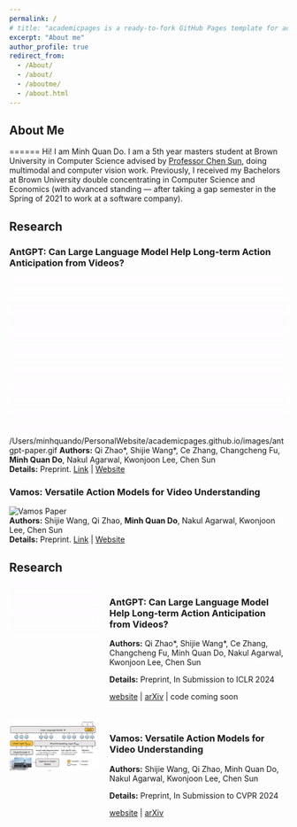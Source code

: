 ```yaml
---
permalink: /
# title: "academicpages is a ready-to-fork GitHub Pages template for academic personal websites"
excerpt: "About me"
author_profile: true
redirect_from: 
  - /About/
  - /about/
  - /aboutme/
  - /about.html
---
```


<!-- About Me -->
## About Me
======
Hi! I am Minh Quan Do.
I am a 5th year masters student at Brown University in Computer Science advised by [Professor Chen Sun](https://chensun.me/index.html), doing multimodal and computer vision work. Previously, I received my Bachelors at Brown University double concentrating in Computer Science and Economics (with advanced standing — after taking a gap semester in the Spring of 2021 to work at a software company).

<!-- Research Papers Section -->
## Research

### AntGPT: Can Large Language Model Help Long-term Action Anticipation from Videos?
![AntGPT Paper](/images/antgpt-paper.gif)  /Users/minhquando/PersonalWebsite/academicpages.github.io/images/antgpt-paper.gif
**Authors:** Qi Zhao*, Shijie Wang*, Ce Zhang, Changcheng Fu, **Minh Quan Do**, Nakul Agarwal, Kwonjoon Lee, Chen Sun  
**Details:** Preprint. 
[Link](https://arxiv.org/abs/2311.13627) | [Website](https://brown-palm.github.io/Vamos/)

### Vamos: Versatile Action Models for Video Understanding
![Vamos Paper](vamos-paper.png)  
**Authors:** Shijie Wang, Qi Zhao, **Minh Quan Do**, Nakul Agarwal, Kwonjoon Lee, Chen Sun  
**Details:** Preprint. 
[Link](https://arxiv.org/abs/2311.13627) | [Website](https://brown-palm.github.io/Vamos/)

## Research

<div style="display: flex; flex-wrap: wrap; align-items: flex-start; gap: 20px;">
  <div style="flex: 1;">
    <img src="/images/antgpt-paper.gif" alt="AntGPT Paper" style="max-width: 100%;">
  </div>
  <div style="flex: 2;">
    <h3>AntGPT: Can Large Language Model Help Long-term Action Anticipation from Videos?</h3>
    <p><strong>Authors:</strong> Qi Zhao*, Shijie Wang*, Ce Zhang, Changcheng Fu, Minh Quan Do, Nakul Agarwal, Kwonjoon Lee, Chen Sun</p>
    <p><strong>Details:</strong> Preprint, In Submission to ICLR 2024</p>
    <p><a href="LINK-TO-WEBSITE">website</a> | <a href="LINK-TO-ARXIV">arXiv</a> | <span>code coming soon</span></p>
  </div>
</div>

<div style="display: flex; flex-wrap: wrap; align-items: flex-start; gap: 20px; margin-top: 20px;">
  <div style="flex: 1;">
    <img src="/images/vamos-paper.png" alt="Vamos Paper" style="max-width: 100%;">
  </div>
  <div style="flex: 2;">
    <h3>Vamos: Versatile Action Models for Video Understanding</h3>
    <p><strong>Authors:</strong> Shijie Wang, Qi Zhao, Minh Quan Do, Nakul Agarwal, Kwonjoon Lee, Chen Sun</p>
    <p><strong>Details:</strong> Preprint, In Submission to CVPR 2024</p>
    <p><a href="LINK-TO-WEBSITE">website</a> | <a href="LINK-TO-ARXIV">arXiv</a></p>
  </div>
</div>

<!-- Education -->
<!-- ====== -->
<!-- - 09/2019 - 09/2023, Brown University -->

<!-- Site-wide configuration
------
The main configuration file for the site is in the base directory in [_config.yml](https://github.com/academicpages/academicpages.github.io/blob/master/_config.yml), which defines the content in the sidebars and other site-wide features. You will need to replace the default variables with ones about yourself and your site's github repository. The configuration file for the top menu is in [_data/navigation.yml](https://github.com/academicpages/academicpages.github.io/blob/master/_data/navigation.yml). For example, if you don't have a portfolio or blog posts, you can remove those items from that navigation.yml file to remove them from the header. 

Create content & metadata
------
For site content, there is one markdown file for each type of content, which are stored in directories like _publications, _talks, _posts, _teaching, or _pages. For example, each talk is a markdown file in the [_talks directory](https://github.com/academicpages/academicpages.github.io/tree/master/_talks). At the top of each markdown file is structured data in YAML about the talk, which the theme will parse to do lots of cool stuff. The same structured data about a talk is used to generate the list of talks on the [Talks page](https://academicpages.github.io/talks), each [individual page](https://academicpages.github.io/talks/2012-03-01-talk-1) for specific talks, the talks section for the [CV page](https://academicpages.github.io/cv), and the [map of places you've given a talk](https://academicpages.github.io/talkmap.html) (if you run this [python file](https://github.com/academicpages/academicpages.github.io/blob/master/talkmap.py) or [Jupyter notebook](https://github.com/academicpages/academicpages.github.io/blob/master/talkmap.ipynb), which creates the HTML for the map based on the contents of the _talks directory).

**Markdown generator**

I have also created [a set of Jupyter notebooks](https://github.com/academicpages/academicpages.github.io/tree/master/markdown_generator
) that converts a CSV containing structured data about talks or presentations into individual markdown files that will be properly formatted for the academicpages template. The sample CSVs in that directory are the ones I used to create my own personal website at stuartgeiger.com. My usual workflow is that I keep a spreadsheet of my publications and talks, then run the code in these notebooks to generate the markdown files, then commit and push them to the GitHub repository.

How to edit your site's GitHub repository
------
Many people use a git client to create files on their local computer and then push them to GitHub's servers. If you are not familiar with git, you can directly edit these configuration and markdown files directly in the github.com interface. Navigate to a file (like [this one](https://github.com/academicpages/academicpages.github.io/blob/master/_talks/2012-03-01-talk-1.md) and click the pencil icon in the top right of the content preview (to the right of the "Raw | Blame | History" buttons). You can delete a file by clicking the trashcan icon to the right of the pencil icon. You can also create new files or upload files by navigating to a directory and clicking the "Create new file" or "Upload files" buttons. 

Example: editing a markdown file for a talk
![Editing a markdown file for a talk](/images/editing-talk.png)

For more info
------
More info about configuring academicpages can be found in [the guide](https://academicpages.github.io/markdown/). The [guides for the Minimal Mistakes theme](https://mmistakes.github.io/minimal-mistakes/docs/configuration/) (which this theme was forked from) might also be helpful. -->

